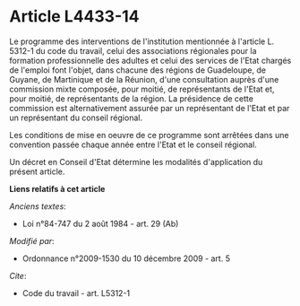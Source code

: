 # Article L4433-14

Le programme des interventions de l'institution mentionnée à l'article L. 5312-1 du code du travail, celui des associations
régionales pour la formation professionnelle des adultes et celui des services de l'Etat chargés de l'emploi font l'objet,
dans chacune des régions de Guadeloupe, de Guyane, de Martinique et de la Réunion, d'une consultation auprès d'une commission
mixte composée, pour moitié, de représentants de l'Etat et, pour moitié, de représentants de la région. La présidence de
cette commission est alternativement assurée par un représentant de l'Etat et par un représentant du conseil régional. 

Les conditions de mise en oeuvre de ce programme sont arrêtées dans une convention passée chaque année entre l'Etat et le
conseil régional. 

Un décret en Conseil d'Etat détermine les modalités d'application du présent article.

**Liens relatifs à cet article**

_Anciens textes_:

  - Loi n°84-747 du 2 août 1984 - art. 29 (Ab)

_Modifié par_:

  - Ordonnance n°2009-1530 du 10 décembre 2009 - art. 5

_Cite_:

  - Code du travail - art. L5312-1
